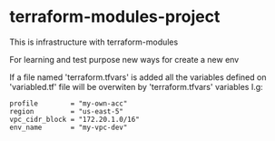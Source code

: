# terraform-modules-project
This is infrastructure with terraform-modules

For learning and test purpose new ways for create a new env

If a file named 'terraform.tfvars' is added all the variables defined on 'variabled.tf' file will be overwiten by 'terraform.tfvars' variables
I.g:
```
profile        = "my-own-acc"
region         = "us-east-5"
vpc_cidr_block = "172.20.1.0/16"
env_name       = "my-vpc-dev"

```